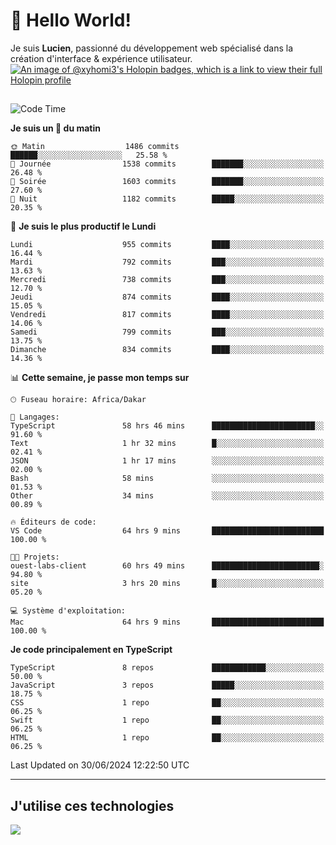 # 👋 Hello World!

Je suis **Lucien**, passionné du développement web spécialisé dans la création d'interface & expérience utilisateur.
[![An image of @xyhomi3's Holopin badges, which is a link to view their full Holopin profile](https://holopin.me/xyhomi3)](https://holopin.io/@xyhomi3)

##

<!--START_SECTION:waka-->
![Code Time](http://img.shields.io/badge/Code%20Time-1%2C492%20hrs%2020%20mins-blue)

**Je suis un 🐤 du matin** 

```text
🌞 Matin                  1486 commits        ██████░░░░░░░░░░░░░░░░░░░   25.58 % 
🌆 Journée                1538 commits        ███████░░░░░░░░░░░░░░░░░░   26.48 % 
🌃 Soirée                 1603 commits        ███████░░░░░░░░░░░░░░░░░░   27.60 % 
🌙 Nuit                   1182 commits        █████░░░░░░░░░░░░░░░░░░░░   20.35 % 
```
📅 **Je suis le plus productif le Lundi** 

```text
Lundi                    955 commits         ████░░░░░░░░░░░░░░░░░░░░░   16.44 % 
Mardi                    792 commits         ███░░░░░░░░░░░░░░░░░░░░░░   13.63 % 
Mercredi                 738 commits         ███░░░░░░░░░░░░░░░░░░░░░░   12.70 % 
Jeudi                    874 commits         ████░░░░░░░░░░░░░░░░░░░░░   15.05 % 
Vendredi                 817 commits         ████░░░░░░░░░░░░░░░░░░░░░   14.06 % 
Samedi                   799 commits         ███░░░░░░░░░░░░░░░░░░░░░░   13.75 % 
Dimanche                 834 commits         ████░░░░░░░░░░░░░░░░░░░░░   14.36 % 
```


📊 **Cette semaine, je passe mon temps sur** 

```text
🕑︎ Fuseau horaire: Africa/Dakar

💬 Langages: 
TypeScript               58 hrs 46 mins      ███████████████████████░░   91.60 % 
Text                     1 hr 32 mins        █░░░░░░░░░░░░░░░░░░░░░░░░   02.41 % 
JSON                     1 hr 17 mins        ░░░░░░░░░░░░░░░░░░░░░░░░░   02.00 % 
Bash                     58 mins             ░░░░░░░░░░░░░░░░░░░░░░░░░   01.53 % 
Other                    34 mins             ░░░░░░░░░░░░░░░░░░░░░░░░░   00.89 % 

🔥 Éditeurs de code: 
VS Code                  64 hrs 9 mins       █████████████████████████   100.00 % 

🐱‍💻 Projets: 
ouest-labs-client        60 hrs 49 mins      ████████████████████████░   94.80 % 
site                     3 hrs 20 mins       █░░░░░░░░░░░░░░░░░░░░░░░░   05.20 % 

💻 Système d'exploitation: 
Mac                      64 hrs 9 mins       █████████████████████████   100.00 % 
```

**Je code principalement en TypeScript** 

```text
TypeScript               8 repos             ████████████░░░░░░░░░░░░░   50.00 % 
JavaScript               3 repos             █████░░░░░░░░░░░░░░░░░░░░   18.75 % 
CSS                      1 repo              ██░░░░░░░░░░░░░░░░░░░░░░░   06.25 % 
Swift                    1 repo              ██░░░░░░░░░░░░░░░░░░░░░░░   06.25 % 
HTML                     1 repo              ██░░░░░░░░░░░░░░░░░░░░░░░   06.25 % 
```




 Last Updated on 30/06/2024 12:22:50 UTC
<!--END_SECTION:waka-->
---

## J'utilise ces technologies

<p align="left">
  <a href="https://skillicons.dev">
    <img src="https://skillicons.dev/icons?i=ts,js,md,scss,tailwind,react,docker,express,astro,vite,nextjs,vercel,figma,ableton" />
  </a>
</p>

